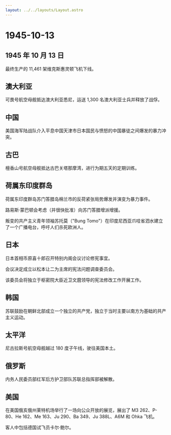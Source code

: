 ```yaml
---
layout: ../../layouts/Layout.astro
---
```


# 1945-10-13

## 1945 年 10 月 13 日

最终生产的 11,461 架维克斯惠灵顿飞机下线。

## 澳大利亚

可畏号航空母舰抵达澳大利亚悉尼，运送 1,300 名澳大利亚士兵并释放了战俘。

## 中国

美国海军陆战队介入平息中国天津市日本国民与愤怒的中国暴徒之间爆发的暴力冲突。

## 古巴

檀香山号航空母舰抵达古巴关塔那摩湾，进行为期五天的定期训练。

## 荷属东印度群岛

荷属东印度群岛苏门答腊岛棉兰市的反荷紧张局势爆发并演变为暴力事件。

路易斯·蒙巴顿会考虑（并很快批准）向苏门答腊增派增援。

叛变的共产主义青年领袖苏托莫（"Bung
Tomo"）在印度尼西亚爪哇省泗水建立了一个广播电台，呼吁人们杀死欧洲人。

## 日本

日本首相币原喜十郎召开特别内阁会议讨论修宪事宜。

会议决定成立以松本让二为主席的宪法问题调查委员会。

该委员会将独立于枢密院大臣近卫文麿领导的宪法修改工作开展工作。

## 韩国

苏联鼓励在朝鲜北部成立一个独立的共产党，独立于当时主要以南方为基础的共产主义运动。

## 太平洋

尼古拉斯号航空母舰越过 180 度子午线，驶往美国本土。

## 俄罗斯

内务人民委员部红军后方护卫部队苏联总指挥部被解散。

## 美国

在美国俄亥俄州莱特机场举行了一场向公众开放的展览，展出了 M3
262、P-80、He 162、Me 163、Ju 290、Ba 349、Ju 388L、A6M 和 Ohka 飞机。

客人中包括德国试飞员卡尔·鲍尔。